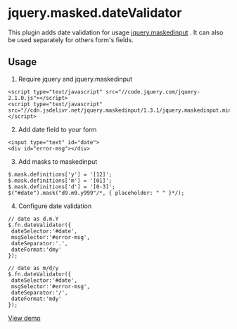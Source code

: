 jquery.masked.dateValidator
===========================

This plugin adds date validation for usage [jquery.maskedinput](https://github.com/digitalBush/jquery.maskedinput) .
It can also be used separately for others form's fields.

Usage
-----
1. Require jquery and jquery.maskedinput
```
<script type="text/javascript" src="//code.jquery.com/jquery-2.1.0.js"></script>
<script type="text/javascript" src="//cdn.jsdelivr.net/jquery.maskedinput/1.3.1/jquery.maskedinput.min.js"></script>
```

2. Add date field to your form
```
<input type="text" id="date">
<div id="error-msg"></div>
```

3. Add masks to maskedinput
```
$.mask.definitions['y'] = '[12]';
$.mask.definitions['m'] = '[01]';
$.mask.definitions['d'] = '[0-3]';
$("#date").mask("d9.m9.y999"/*, { placeholder: " " }*/);
```

4. Configure date validation
```
// date as d.m.Y
$.fn.dateValidator({
 dateSelector:'#date',
 msgSelector:'#error-msg',
 dateSeparator:'.',
 dateFormat:'dmy'
});
```

```
// date as m/d/y
$.fn.dateValidator({
 dateSelector:'#date',
 msgSelector:'#error-msg',
 dateSeparator:'/',
 dateFormat:'mdy'
});
```

[View demo](http://jsfiddle.net/jisoft/755K8/2/)
